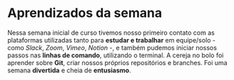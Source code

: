 # Aprendizados da semana

Nessa semana inicial de curso tivemos nosso primeiro contato com as plataformas utilizadas tanto para **estudar e trabalhar** em equipe/solo - como _Slack_, _Zoom_, _Vimeo_, _Notion_ -, e também pudemos iniciar nossos passos nas **linhas de comando**, utilizando o terminal. A cereja no bolo foi aprender sobre **Git**, criar nossos próprios repositórios e branches. Foi uma semana **divertida** e cheia de **entusiasmo**.